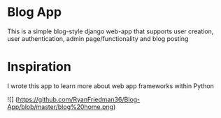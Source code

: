 # Blog App

This is a simple blog-style django web-app that supports user creation, user authentication, admin page/functionality and blog posting

# Inspiration

I wrote this app to learn more about web app frameworks within Python

![] (https://github.com/RyanFriedman36/Blog-App/blob/master/blog%20home.png)
